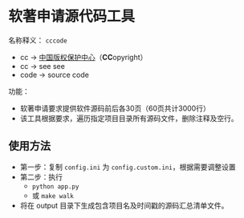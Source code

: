 # 软著申请源代码工具

名称释义： `cccode`

- cc -> [中国版权保护中心](http://www.ccopyright.com.cn/)（**CC**opyright）
- cc -> see see
- code -> source code

功能：

- 软著申请要求提供软件源码前后各30页（60页共计3000行）
- 该工具根据要求，遍历指定项目目录所有源码文件，删除注释及空行。

## 使用方法

- 第一步：复制 `config.ini` 为 `config.custom.ini`，根据需要调整设置
- 第二步：执行
  - `python app.py`
  - 或 `make walk`
- 将在 output 目录下生成包含项目名及时间戳的源码汇总清单文件。
